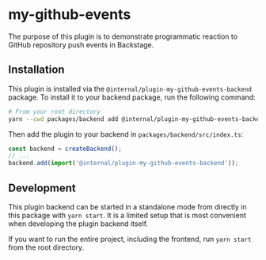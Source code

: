# my-github-events

The purpose of this plugin is to demonstrate programmatic reaction to GitHub repository push events in Backstage.

## Installation

This plugin is installed via the `@internal/plugin-my-github-events-backend` package. To install it to your backend package, run the following command:

```bash
# From your root directory
yarn --cwd packages/backend add @internal/plugin-my-github-events-backend
```

Then add the plugin to your backend in `packages/backend/src/index.ts`:

```ts
const backend = createBackend();
// ...
backend.add(import('@internal/plugin-my-github-events-backend'));
```

## Development

This plugin backend can be started in a standalone mode from directly in this
package with `yarn start`. It is a limited setup that is most convenient when
developing the plugin backend itself.

If you want to run the entire project, including the frontend, run `yarn start` from the root directory.

